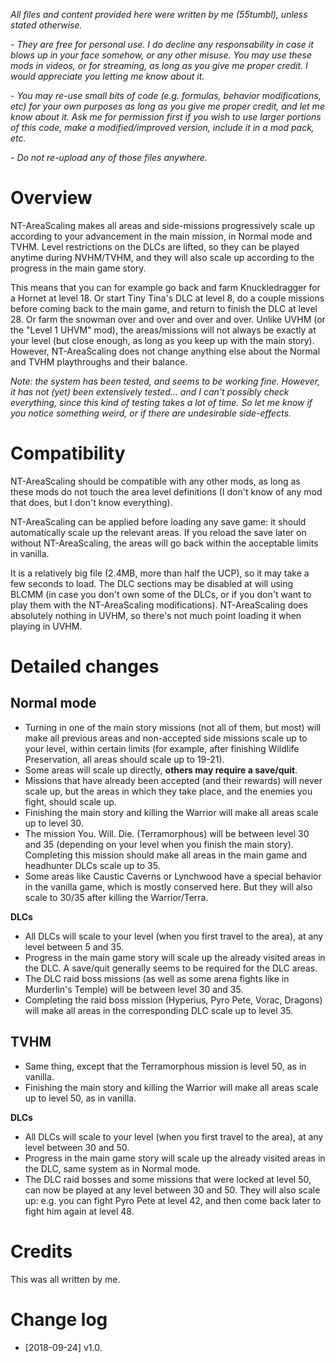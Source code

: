 *All files and content provided here were written by me (55tumbl), unless stated otherwise.*

*- They are free for personal use. I do decline any responsability in case it blows up in your face somehow, or any other misuse.
You may use these mods in videos, or for streaming, as long as you give me proper credit. I would appreciate you letting me know about it.*

*- You may re-use small bits of code (e.g. formulas, behavior modifications, etc) for your own purposes as long as you give me proper credit, and let me know about it.
Ask me for permission first if you wish to use larger portions of this code, make a modified/improved version, include it in a mod pack, etc.*

*- Do not re-upload any of those files anywhere.*

# Overview

NT-AreaScaling makes all areas and side-missions progressively scale up according to your advancement in the main mission, in Normal mode and TVHM. Level restrictions on the DLCs are lifted, so they can be played anytime during NVHM/TVHM, and they will also scale up according to the progress in the main game story.

This means that you can for example go back and farm Knuckledragger for a Hornet at level 18. Or start Tiny Tina's DLC at level 8, do a couple missions before coming back to the main game, and return to finish the DLC at level 28. Or farm the snowman over and over and over and over. Unlike UVHM (or the "Level 1 UHVM" mod), the areas/missions will not always be exactly at your level (but close enough, as long as you keep up with the main story). However, NT-AreaScaling does not change anything else about the Normal and TVHM playthroughs and their balance.

*Note: the system has been tested, and seems to be working fine. However, it has not (yet) been extensively tested... and I can't possibly check everything, since this kind of testing takes a lot of time. So let me know if you notice something weird, or if there are undesirable side-effects.*

# Compatibility

NT-AreaScaling should be compatible with any other mods, as long as these mods do not touch the area level definitions (I don't know of any mod that does, but I don't know everything).

NT-AreaScaling can be applied before loading any save game: it should automatically scale up the relevant areas. If you reload the save later on without NT-AreaScaling, the areas will go back within the acceptable limits in vanilla.

It is a relatively big file (2.4MB, more than half the UCP), so it may take a few seconds to load. The DLC sections may be disabled at will using BLCMM (in case you don't own some of the DLCs, or if you don't want to play them with the NT-AreaScaling modifications). NT-AreaScaling does absolutely nothing in UVHM, so there's not much point loading it when playing in UVHM.


# Detailed changes

## Normal mode

* Turning in one of the main story missions (not all of them, but most) will make all previous areas and non-accepted side missions scale up to your level, within certain limits (for example, after finishing Wildlife Preservation, all areas should scale up to 19-21).
* Some areas will scale up directly, **others may require a save/quit**.
* Missions that have already been accepted (and their rewards) will never scale up, but the areas in which they take place, and the enemies you fight, should scale up.
* Finishing the main story and killing the Warrior will make all areas scale up to level 30.
* The mission You. Will. Die. (Terramorphous) will be between level 30 and 35 (depending on your level when you finish the main story). Completing this mission should make all areas in the main game and headhunter DLCs scale up to 35.
* Some areas like Caustic Caverns or Lynchwood have a special behavior in the vanilla game, which is mostly conserved here. But they will also scale to 30/35 after killing the Warrior/Terra.

**DLCs**
* All DLCs will scale to your level (when you first travel to the area), at any level between 5 and 35.
* Progress in the main game story will scale up the already visited areas in the DLC. A save/quit generally seems to be required for the DLC areas.
* The DLC raid boss missions (as well as some arena fights like in Murderlin's Temple) will be between level 30 and 35.
* Completing the raid boss mission (Hyperius, Pyro Pete, Vorac, Dragons) will make all areas in the corresponding DLC scale up to level 35.

## TVHM

* Same thing, except that the Terramorphous mission is level 50, as in vanilla.
* Finishing the main story and killing the Warrior will make all areas scale up to level 50, as in vanilla.

**DLCs**
* All DLCs will scale to your level (when you first travel to the area), at any level between 30 and 50.
* Progress in the main game story will scale up the already visited areas in the DLC, same system as in Normal mode.
* The DLC raid bosses and some missions that were locked at level 50, can now be played at any level between 30 and 50. They  will also scale up: e.g. you can fight Pyro Pete at level 42, and then come back later to fight him again at level 48.

# Credits

This was all written by me.


# Change log

* [2018-09-24] v1.0.
